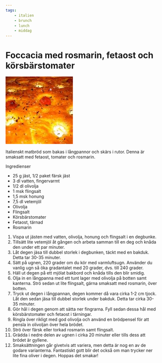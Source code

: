 ```yaml
---
tags:
    - italien
    - brunch
    - lunch
    - middag
---
```

# Foccacia med rosmarin, fetaost och körsbärstomater

![image](/img/bröd/foccacia-med-rosmarin-fetaost-och-körsbärstomater.jpg)

Italienskt matbröd som bakas i långpannor och skärs i rutor. Denna är smaksatt med fetaost, tomater och rosmarin.

Ingredienser

- 25 g jäst, 1/2 paket färsk jäst
- 3 dl vatten, fingervarmt
- 1/2 dl olivolja
- 1 msk flingsalt
- 1,5 msk honung
- 7,5 dl vetemjöl
- Olivolja
- Flingsalt
- Körsbärstomater
- Fetaost, tärnad
- Rosmarin

1. Vispa ut jästen med vatten, olivolja, honung och flingsalt i en degbunke.
2. Tillsätt lite vetemjöl åt gången och arbeta samman till en deg och knåda den under ett par minuter.
3. Låt degen jäsa till dubbel storlek i degbunken, täckt med en bakduk. Detta tar 30-35 minuter.
4. Sätt på ugnen, 220 grader om du kör med varmluftsugn. Använder du vanlig ugn så öka gradantalet med 20 grader, dvs. till 240 grader.
5. Häll ut degen på ett mjölat bakbord och knåda tills den blir smidig.
6. Olja in en långpanna med ett tunt lager med olivolja på botten samt kanterna. Strö sedan ut lite flingsalt, gärna smaksatt med rosmarin, över botten.
7. Tryck ut degen i långpannan, degen kommer då vara cirka 1-2 cm tjock. Låt den sedan jäsa till dubbel storlek under bakduk. Detta tar cirka 30-35 minuter.
8. Gör hål i degen genom att sätta ner fingrarna. Fyll sedan dessa hål med körsbärstomater och fetaost i tärningar.
9. Ringla över rikligt med god olivolja och använd en brödpensel för att pensla in olivoljan över hela brödet.
10. Strö över färsk eller torkad rosmarin samt flingsalt.
11. Grädda i nedre delen av ugnen i cirka 20 minuter eller tills dess att brödet är gyllene.
12. Smaksättningen går givetvis att variera, men detta är nog en av de godare varianterna. Fantastiskt gott blir det också om man trycker ner lite fina oliver i degen. Hoppas det smakar!
